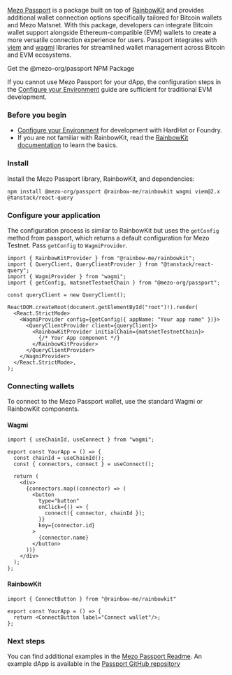 [Mezo Passport](https://www.npmjs.com/package/@mezo-org/passport) is a package built on top of [RainbowKit](https://rainbowkit.com/) and provides additional wallet connection options specifically tailored for Bitcoin wallets and Mezo Matsnet. With this package, developers can integrate Bitcoin wallet support alongside Ethereum-compatible (EVM) wallets to create a more versatile connection experience for users. Passport integrates with [viem](https://viem.sh/) and [wagmi](https://wagmi.sh/) libraries for streamlined wallet management across Bitcoin and EVM ecosystems.

Get the @mezo-org/passport NPM Package

If you cannot use Mezo Passport for your dApp, the configuration steps in the [Configure your Environment](../../../../../../docs/developers/getting-started/configure-environment) guide are sufficient for traditional EVM development.

### Before you begin



* [Configure your Environment](../../../../../../docs/developers/getting-started/configure-environment) for development with HardHat or Foundry.
* If you are not familiar with RainbowKit, read the [RainbowKit documentation](https://www.rainbowkit.com/) to learn the basics.

### Install



Install the Mezo Passport library, RainbowKit, and dependencies:

```
npm install @mezo-org/passport @rainbow-me/rainbowkit wagmi viem@2.x @tanstack/react-query
```

### Configure your application



The configuration process is similar to RainbowKit but uses the `getConfig` method from passport, which returns a default configuration for Mezo Testnet. Pass `getConfig` to `WagmiProvider`.

```
import { RainbowKitProvider } from "@rainbow-me/rainbowkit";
import { QueryClient, QueryClientProvider } from "@tanstack/react-query";
import { WagmiProvider } from "wagmi";
import { getConfig, matsnetTestnetChain } from "@mezo-org/passport";

const queryClient = new QueryClient();

ReactDOM.createRoot(document.getElementById("root")!).render(
  <React.StrictMode>
    <WagmiProvider config={getConfig({ appName: "Your app name" })}>
      <QueryClientProvider client={queryClient}>
        <RainbowKitProvider initialChain={matsnetTestnetChain}>
          {/* Your App component */}
        </RainbowKitProvider>
      </QueryClientProvider>
    </WagmiProvider>
  </React.StrictMode>,
);
```

### Connecting wallets



To connect to the Mezo Passport wallet, use the standard Wagmi or RainbowKit components.

#### Wagmi



```
import { useChainId, useConnect } from "wagmi";

export const YourApp = () => {
  const chainId = useChainId();
  const { connectors, connect } = useConnect();

  return (
    <div>
      {connectors.map((connector) => (
        <button
          type="button"
          onClick={() => {
            connect({ connector, chainId });
          }}
          key={connector.id}
        >
          {connector.name}
        </button>
      ))}
    </div>
  );
};
```

#### RainbowKit



```
import { ConnectButton } from "@rainbow-me/rainbowkit"

export const YourApp = () => {
  return <ConnectButton label="Connect wallet"/>;
};
```

### Next steps



You can find additional examples in the [Mezo Passport Readme](https://www.npmjs.com/package/@mezo-org/passport#installation). An example dApp is available in the [Passport GitHub repository](https://github.com/mezo-org/passport/tree/main/example)
